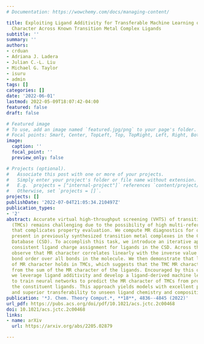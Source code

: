 ```yaml
---
# Documentation: https://wowchemy.com/docs/managing-content/

title: Exploiting Ligand Additivity for Transferable Machine Learning of Multireference
  Character Across Known Transition Metal Complex Ligands
subtitle: ''
summary: ''
authors:
- crduan
- Adriana J. Ladera
- Julian C.-L. Liu
- Michael G. Taylor
- isuru
- admin
tags: []
categories: []
date: '2022-06-01'
lastmod: 2022-05-09T18:07:42-04:00
featured: false
draft: false

# Featured image
# To use, add an image named `featured.jpg/png` to your page's folder.
# Focal points: Smart, Center, TopLeft, Top, TopRight, Left, Right, BottomLeft, Bottom, BottomRight.
image:
  caption: ''
  focal_point: ''
  preview_only: false

# Projects (optional).
#   Associate this post with one or more of your projects.
#   Simply enter your project's folder or file name without extension.
#   E.g. `projects = ["internal-project"]` references `content/project/deep-learning/index.md`.
#   Otherwise, set `projects = []`.
projects: []
publishDate: '2022-07-04T21:05:34.210497Z'
publication_types:
- '2'
abstract: Accurate virtual high-throughput screening (VHTS) of transition metal complexes
  (TMCs) remains challenging due to the possibility of high multi-reference (MR) character
  that complicates property evaluation. We compute MR diagnostics for over 5,000 ligands
  present in previously synthesized transition metal complexes in the Cambridge Structural
  Database (CSD). To accomplish this task, we introduce an iterative approach for
  consistent ligand charge assignment for ligands in the CSD. Across this set, we
  observe that MR character correlates linearly with the inverse value of the averaged
  bond order over all bonds in the molecule. We then demonstrate that ligand additivity
  of MR character holds in TMCs, which suggests that the TMC MR character can be inferred
  from the sum of the MR character of the ligands. Encouraged by this observation,
  we leverage ligand additivity and develop a ligand-derived machine learning representation
  to train neural networks to predict the MR character of TMCs from properties of
  the constituent ligands. This approach yields models with excellent performance
  and superior transferability to unseen ligand chemistry and compositions.
publication: '*J. Chem. Theory Comput.*, **18**, 4836--4845 (2022)'
url_pdf: https://pubs.acs.org/doi/pdf/10.1021/acs.jctc.2c00468
doi: 10.1021/acs.jctc.2c00468
links:
- name: arXiv
  url: https://arxiv.org/abs/2205.02879

---
```

